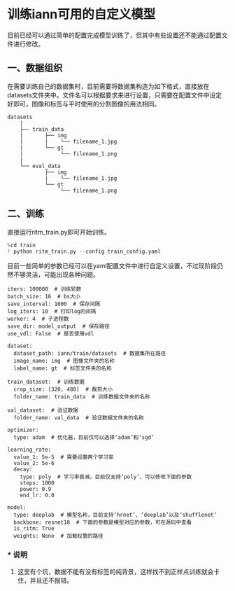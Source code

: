 # 训练iann可用的自定义模型

目前已经可以通过简单的配置完成模型训练了，但其中有些设置还不能通过配置文件进行修改。

## 一、数据组织

在需要训练自己的数据集时，目前需要将数据集构造为如下格式，直接放在datasets文件夹中。文件名可以根据要求来进行设置，只需要在配置文件中设定好即可，图像和标签与平时使用的分割图像的用法相同。

```
datasets
    |
    ├── train_data
    |       ├── img
    |       |    └── filename_1.jpg
    |       └── gt
    |            └── filename_1.png
    |
    └── eval_data
            ├── img
            |    └── filename_1.jpg
            └── gt
                 └── filename_1.png
```

## 二、训练

直接运行ritm_train.py即可开始训练。

```python
%cd train
! python ritm_train.py --config train_config.yaml
```

目前一些简单的参数已经可以在yaml配置文件中进行自定义设置，不过现阶段仍然不够灵活，可能出现各种问题。

```
iters: 100000  # 训练轮数
batch_size: 16  # bs大小
save_interval: 1000  # 保存间隔
log_iters: 10  # 打印log的间隔
worker: 4  # 子进程数
save_dir: model_output  # 保存路径
use_vdl: False  # 是否使用vdl

dataset:
  dataset_path: iann/train/datasets  # 数据集所在路径
  image_name: img  # 图像文件夹的名称
  label_name: gt  # 标签文件夹的名称

train_dataset:  # 训练数据
  crop_size: [320, 480]  # 裁剪大小
  folder_name: train_data  # 训练数据文件夹的名称

val_dataset:  # 验证数据
  folder_name: val_data  # 验证数据文件夹的名称

optimizer:
  type: adam  # 优化器，目前仅可以选择‘adam’和‘sgd’

learning_rate:
  value_1: 5e-5  # 需要设置两个学习率
  value_2: 5e-6
  decay:
    type: poly  # 学习率衰减，目前仅支持‘poly’，可以修改下面的参数
    steps: 1000
    power: 0.9
    end_lr: 0.0

model:
  type: deeplab  # 模型名称，目前支持‘hrnet’、‘deeplab’以及‘shufflenet’
  backbone: resnet18  # 下面的参数是模型对应的参数，可在源码中查看
  is_ritm: True
  weights: None  # 加载权重的路径
```



### * 说明

1. 这里有个坑，数据不能有没有标签的纯背景，这样找不到正样点训练就会卡住，并且还不报错。

